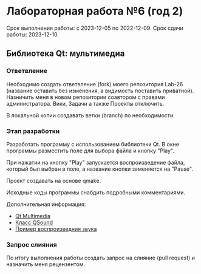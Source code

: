# Лабораторная работа №6 (год 2)
Срок выполнения работы: с 2023-12-05 по 2022-12-09.
Срок сдачи работы: 2023-12-10.

## Библиотека Qt: мультимедиа

### Ответвление
Необходимо создать ответвление (fork) моего репозитория Lab-26 (название 
оставить без изменения, а видимость поставить приватной). Назничить меня в 
новом репозитории соавтором с правами администратора. Вики, Задачи а также
Проекты отключить.

В локальной копии создавать ветки (branch) по необходимости.

### Этап разработки
Разработать программу с использованием библиотеки Qt. В окне программы 
разместить поле для выбора файла и кнопку "Play".

При нажатии на кнопку "Play" запускается воспроизведение файла, который 
был выбран в поле, а название кнопки заменяется на "Pause".

Проект создавать на основе qmake.

Исходные коды программы снабдить подробными комментариями.

Дополнительная информация:
  * [Qt Multimedia](https://doc.qt.io/qt-5/audiooverview.html)
  * [Класс QSound](https://doc.qt.io/qt-5/qsound.html)
  * [Пример воспроизведния звука](https://doc.qt.io/qt-5/qtmultimedia-multimedia-audiooutput-example.html)

### Запрос слияния
По итогу выполнения работы создать запрос на слияние (pull request) 
и назначить меня рецензентом.

